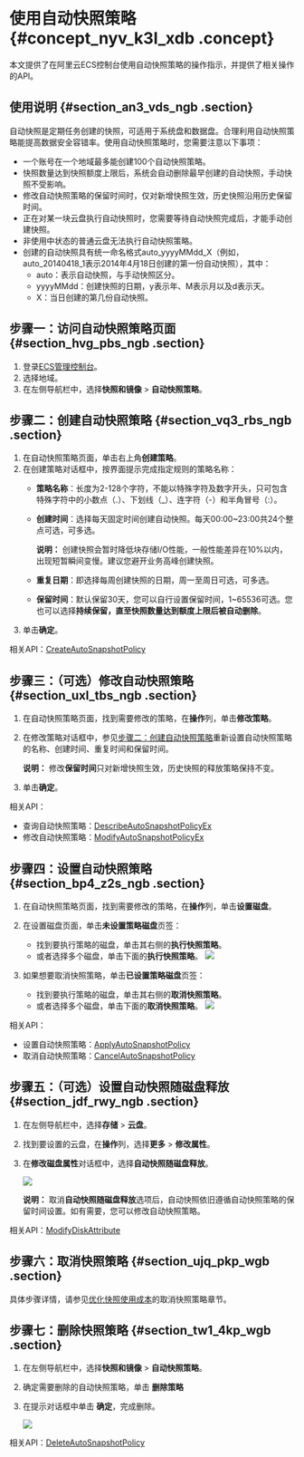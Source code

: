 # 使用自动快照策略 {#concept_nyv_k3l_xdb .concept}

本文提供了在阿里云ECS控制台使用自动快照策略的操作指示，并提供了相关操作的API。

## 使用说明 {#section_an3_vds_ngb .section}

自动快照是定期任务创建的快照，可适用于系统盘和数据盘。合理利用自动快照策略能提高数据安全容错率。使用自动快照策略时，您需要注意以下事项：

-   一个账号在一个地域最多能创建100个自动快照策略。
-   快照数量达到快照额度上限后，系统会自动删除最早创建的自动快照，手动快照不受影响。
-   修改自动快照策略的保留时间时，仅对新增快照生效，历史快照沿用历史保留时间。
-   正在对某一块云盘执行自动快照时，您需要等待自动快照完成后，才能手动创建快照。
-   非使用中状态的普通云盘无法执行自动快照策略。
-   创建的自动快照具有统一命名格式auto\_yyyyMMdd\_X（例如，auto\_20140418\_1表示2014年4月18日创建的第一份自动快照），其中：
    -   auto：表示自动快照，与手动快照区分。
    -   yyyyMMdd：创建快照的日期，y表示年、M表示月以及d表示天。
    -   X：当日创建的第几份自动快照。

## 步骤一：访问自动快照策略页面 {#section_hvg_pbs_ngb .section}

1.  登录[ECS管理控制台](https://ecs.console.aliyun.com/#/home)。
2.  选择地域。
3.  在左侧导航栏中，选择**快照和镜像** \> **自动快照策略**。

## 步骤二：创建自动快照策略 {#section_vq3_rbs_ngb .section}

1.  在自动快照策略页面，单击右上角**创建策略**。
2.  在创建策略对话框中，按界面提示完成指定规则的策略名称：
    -   **策略名称**：长度为2-128个字符，不能以特殊字符及数字开头，只可包含特殊字符中的小数点（.）、下划线（\_）、连字符（-）和半角冒号（:）。
    -   **创建时间**：选择每天固定时间创建自动快照。每天00:00~23:00共24个整点可选，可多选。

        **说明：** 创建快照会暂时降低块存储I/O性能，一般性能差异在10%以内，出现短暂瞬间变慢。建议您避开业务高峰创建快照。

    -   **重复日期**：即选择每周创建快照的日期，周一至周日可选，可多选。
    -   **保留时间**：默认保留30天，您可以自行设置保留时间，1~65536可选。您也可以选择**持续保留，直至快照数量达到额度上限后被自动删除**。
3.  单击**确定**。

相关API：[CreateAutoSnapshotPolicy](../../../../intl.zh-CN/API参考/快照/CreateAutoSnapshotPolicy.md#)

## 步骤三：（可选）修改自动快照策略 {#section_uxl_tbs_ngb .section}

1.  在自动快照策略页面，找到需要修改的策略，在**操作**列，单击**修改策略**。
2.  在修改策略对话框中，参见[步骤二：创建自动快照策略](intl.zh-CN/快照/使用快照/使用自动快照策略.md#)重新设置自动快照策略的名称、创建时间、重复时间和保留时间。

    **说明：** 修改**保留时间**只对新增快照生效，历史快照的释放策略保持不变。

3.  单击**确定**。

相关API：

-   查询自动快照策略：[DescribeAutoSnapshotPolicyEx](../../../../intl.zh-CN/API参考/快照/DescribeAutoSnapshotPolicyEX.md#)
-   修改自动快照策略：[ModifyAutoSnapshotPolicyEx](../../../../intl.zh-CN/API参考/快照/ModifyAutoSnapshotPolicyEx.md#)

## 步骤四：设置自动快照策略 {#section_bp4_z2s_ngb .section}

1.  在自动快照策略页面，找到需要修改的策略，在**操作**列，单击**设置磁盘**。
2.  在设置磁盘页面，单击**未设置策略磁盘**页签：

    -   找到要执行策略的磁盘，单击其右侧的**执行快照策略**。
    -   或者选择多个磁盘，单击下面的**执行快照策略**。
    ![](http://static-aliyun-doc.oss-cn-hangzhou.aliyuncs.com/assets/img/103330/155911646139412_zh-CN.png)

3.  如果想要取消快照策略，单击**已设置策略磁盘**页签：

    -   找到要执行策略的磁盘，单击其右侧的**取消快照策略**。
    -   或者选择多个磁盘，单击下面的**取消快照策略**。
    ![](http://static-aliyun-doc.oss-cn-hangzhou.aliyuncs.com/assets/img/103330/155911646239411_zh-CN.png)


相关API：

-   设置自动快照策略：[ApplyAutoSnapshotPolicy](../../../../intl.zh-CN/API参考/快照/ApplyAutoSnapshotPolicy.md#)
-   取消自动快照策略：[CancelAutoSnapshotPolicy](../../../../intl.zh-CN/API参考/快照/CancelAutoSnapshotPolicy.md#)

## 步骤五：（可选）设置自动快照随磁盘释放 {#section_jdf_rwy_ngb .section}

1.  在左侧导航栏中，选择**存储** \> **云盘**。
2.  找到要设置的云盘，在**操作**列，选择**更多** \> **修改属性**。
3.  在**修改磁盘属性**对话框中，选择**自动快照随磁盘释放**。

    ![](http://static-aliyun-doc.oss-cn-hangzhou.aliyuncs.com/assets/img/103330/155911646239410_zh-CN.png)

    **说明：** 取消**自动快照随磁盘释放**选项后，自动快照依旧遵循自动快照策略的保留时间设置。如有需要，您可以修改自动快照策略。


相关API：[ModifyDiskAttribute](../../../../intl.zh-CN/API参考/磁盘/ModifyDiskAttribute.md#)

## 步骤六：取消快照策略 {#section_ujq_pkp_wgb .section}

具体步骤详情，请参见[优化快照使用成本](intl.zh-CN/快照/使用快照/优化快照使用成本.md#section_ws4_mql_xdb)的取消快照策略章节。

## 步骤七：删除快照策略 {#section_tw1_4kp_wgb .section}

1.  在左侧导航栏中，选择**快照和镜像** \> **自动快照策略**。
2.  确定需要删除的自动快照策略，单击 **删除策略**
3.  在提示对话框中单击 **确定**，完成删除。

    ![](http://static-aliyun-doc.oss-cn-hangzhou.aliyuncs.com/assets/img/103330/155911646239409_zh-CN.png)


相关API：[DeleteAutoSnapshotPolicy](../../../../intl.zh-CN/API参考/快照/DeleteAutoSnapshotPolicy.md#)

